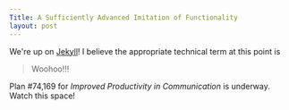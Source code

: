 ```yaml
---
Title: A Sufficiently Advanced Imitation of Functionality
layout: post
---
```


We're up on [Jekyll](http://jekyllrb.com/)! I believe the appropriate technical
term at this point is

> Woohoo!!!

Plan #74,169 for *Improved Productivity in Communication* is underway. Watch
this space!